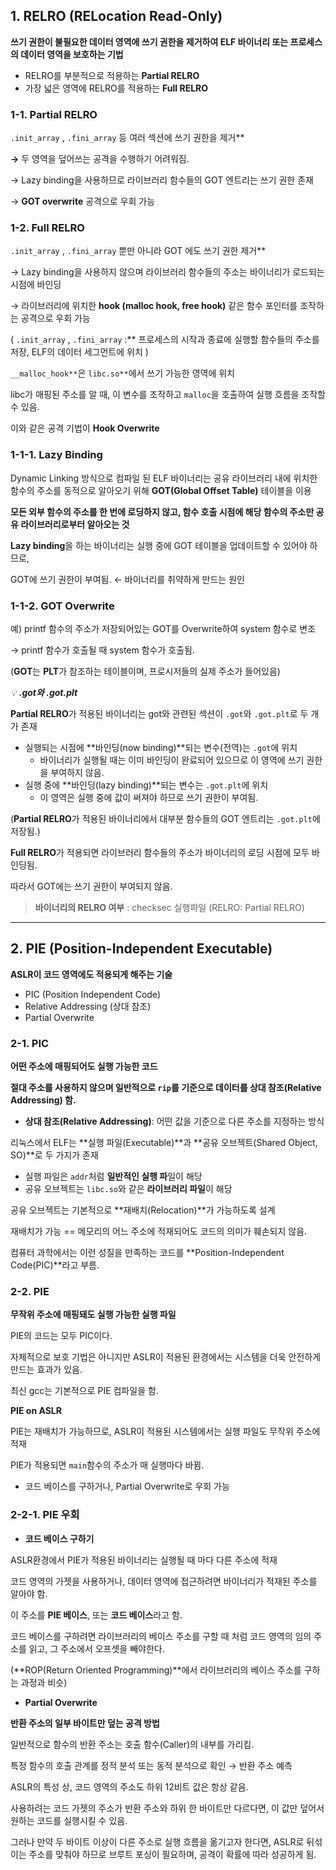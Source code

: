 ## 1. RELRO (RELocation Read-Only)

**쓰기 권한이 불필요한 데이터 영역에 쓰기 권한을 제거하여 ELF 바이너리 또는 프로세스의 데이터 영역을 보호하는 기법**

- RELRO를 부분적으로 적용하는 **Partial RELRO**
- 가장 넓은 영역에 RELRO를 적용하는 **Full RELRO**

### 1-1. Partial RELRO

`.init_array` , `.fini_array` 등 여러 섹션에 쓰기 권한을 제거** 

**→** 두 영역을 덮어쓰는 공격을 수행하기 어려워짐. 

→ Lazy binding을 사용하므로 라이브러리 함수들의 GOT 엔트리는 쓰기 권한 존재

→ **GOT overwrite** 공격으로 우회 가능

### 1-2. Full RELRO

`.init_array` , `.fini_array` 뿐만 아니라 GOT 에도 쓰기 권한 제거**

→ Lazy binding을 사용하지 않으며 라이브러리 함수들의 주소는 바이너리가 로드되는 시점에 바인딩

→ 라이브러리에 위치한 **hook (malloc hook, free hook)** 같은 함수 포인터를 조작하는 공격으로 우회 가능

( `.init_array` , `.fini_array` :** 프로세스의 시작과 종료에 실행할 함수들의 주소를 저장, ELF의 데이터 세그먼트에 위치 )

`__malloc_hook**`은 `libc.so**`에서 쓰기 가능한 영역에 위치

libc가 매핑된 주소를 알 때, 이 변수를 조작하고 `malloc`을 호출하여 실행 흐름을 조작할 수 있음.

이와 같은 공격 기법이 **Hook Overwrite**

### 1-1-1. **Lazy Binding**

Dynamic Linking 방식으로 컴파일 된 ELF 바이너리는 공유 라이브러리 내에 위치한 함수의 주소를 동적으로 알아오기 위해 **GOT(Global Offset Table)** 테이블을 이용

**모든 외부 함수의 주소를 한 번에 로딩하지 않고, 함수 호출 시점에 해당 함수의 주소만 공유 라이브러리로부터 알아오는 것**

**Lazy binding**을 하는 바이너리는 실행 중에 GOT 테이블을 업데이트할 수 있어야 하므로,

GOT에 쓰기 권한이 부여됨. ← 바이너리를 취약하게 만드는 원인

### 1-1-2. GOT Overwrite

예) printf 함수의 주소가 저장되어있는 GOT를 Overwrite하여 system 함수로 변조

→ printf 함수가 호출될 때 system 함수가 호출됨.

(**GOT**는 **PLT**가 참조하는 테이블이며, 프로시저들의 실제 주소가 들어있음)

*💡 **.got와 .got.plt*** 

**Partial RELRO**가 적용된 바이너리는 got와 관련된 섹션이 `.got`와 `.got.plt`로 두 개가 존재

- 실행되는 시점에 **바인딩(now binding)**되는 변수(전역)는 `.got`에 위치
    - 바이너리가 실행될 때는 이미 바인딩이 완료되어 있으므로 이 영역에 쓰기 권한을 부여하지 않음.
- 실행 중에 **바인딩(lazy binding)**되는 변수는 `.got.plt`에 위치
    - 이 영역은 실행 중에 값이 써져야 하므로 쓰기 권한이 부여됨.

(**Partial RELRO**가 적용된 바이너리에서 대부분 함수들의 GOT 엔트리는 `.got.plt`에 저장됨.)

**Full RELRO**가 적용되면 라이브러리 함수들의 주소가 바이너리의 로딩 시점에 모두 바인딩됨. 

따라서 GOT에는 쓰기 권한이 부여되지 않음.

> **바이너리의 RELRO 여부** : checksec 실행파일 (RELRO: Partial RELRO)
> 

---

## 2. ****PIE (Position-Independent Executable)****

**ASLR이 코드 영역에도 적용되게 해주는 기술**

- PIC (Position Independent Code)
- Relative Addressing (상대 참조)
- Partial Overwrite

### 2-1. **PIC**

**어떤 주소에 매핑되어도 실행 가능한 코드**

**절대 주소를 사용하지 않으며 일반적으로 `rip`를 기준으로 데이터를 상대 참조(Relative Addressing) 함.**

- **상대 참조(Relative Addressing)**: 어떤 값을 기준으로 다른 주소를 지정하는 방식

리눅스에서 ELF는 **실행 파일(Executable)**과 **공유 오브젝트(Shared Object, SO)**로 두 가지가 존재

- 실행 파일은 `addr`처럼 **일반적인 실행 파**일이 해당
- 공유 오브젝트는 `libc.so`와 같은 **라이브러리 파일**이 해당

공유 오브젝트는 기본적으로 **재배치(Relocation)**가 가능하도록 설계

재배치가 가능 == 메모리의 어느 주소에 적재되어도 코드의 의미가 훼손되지 않음.

컴퓨터 과학에서는 이런 성질을 만족하는 코드를 **Position-Independent Code(PIC)**라고 부름.

### 2-2. PIE

**무작위 주소에 매핑돼도 실행 가능한 실행 파일**

PIE의 코드는 모두 PIC이다. 

자체적으로 보호 기법은 아니지만 ASLR이 적용된 환경에서는 시스템을 더욱 안전하게 만드는 효과가 있음. 

최신 gcc는 기본적으로 PIE 컴파일을 함.

**PIE on ASLR**

PIE는 재배치가 가능하므로, ASLR이 적용된 시스템에서는 실행 파일도 무작위 주소에 적재

PIE가 적용되면 `main`함수의 주소가 매 실행마다 바뀜.

- 코드 베이스를 구하거나, Partial Overwrite로 우회 가능

### 2-2-1. **PIE 우회**

- **코드 베이스 구하기**

ASLR환경에서 PIE가 적용된 바이너리는 실행될 때 마다 다른 주소에 적재

코드 영역의 가젯을 사용하거나, 데이터 영역에 접근하려면 바이너리가 적재된 주소를 알아야 함.

이 주소를 **PIE 베이스**, 또는 **코드 베이스**라고 함.

코드 베이스를 구하려면 라이브러리의 베이스 주소를 구할 때 처럼 코드 영역의 임의 주소를 읽고, 그 주소에서 오프셋을 빼야한다. 

(**ROP(Return Oriented Programming)**에서 라이브러리의 베이스 주소를 구하는 과정과 비슷)

- **Partial Overwrite**

**반환 주소의 일부 바이트만 덮는 공격 방법**

일반적으로 함수의 반환 주소는 호출 함수(Caller)의 내부를 가리킴. 

특정 함수의 호출 관계를 정적 분석 또는 동적 분석으로 확인 → 반환 주소 예측

ASLR의 특성 상, 코드 영역의 주소도 하위 12비트 값은 항상 같음. 

사용하려는 코드 가젯의 주소가 반환 주소와 하위 한 바이트만 다르다면, 이 값만 덮어서 원하는 코드를 실행시킬 수 있음.

그러나 만약 두 바이트 이상이 다른 주소로 실행 흐름을 옮기고자 한다면, ASLR로 뒤섞이는 주소를 맞춰야 하므로 브루트 포싱이 필요하며, 공격이 확률에 따라 성공하게 됨.
